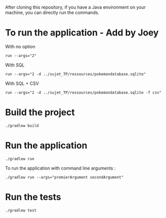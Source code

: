 After cloning this repository, if you have a Java environment on your machine, you can directly run the commands.


# To run the application - Add by Joey

With no option 
```
run --args="2"
```

With SQL 
```
run --args="2 -d ../sujet_TP/ressources/pokemondatabase.sqlite"
```

With SQL + CSV 
```
run --args="2 -d ../sujet_TP/ressources/pokemondatabase.sqlite -f csv"
```

# Build the project

```
./gradlew build
```



# Run the application

```
./gradlew run
```

To run the application with command line arguments :

```
./gradlew run --args="premierArgument secondArgument"
```


# Run the tests

```
./gradlew test
```
